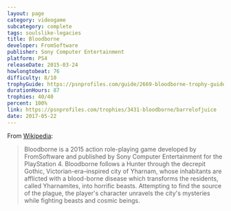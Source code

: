 ```yaml
---
layout: page
category: videogame
subcategory: complete
tags: soulslike-legacies
title: Bloodborne
developer: FromSoftware
publisher: Sony Computer Entertainment
platform: PS4
releaseDate: 2015-03-24
howlongtobeat: 76
difficulty: 8/10
trophyGuide: https://psnprofiles.com/guide/2669-bloodborne-trophy-guide
durationHours: 87
trophies: 40/40
percent: 100%
link: https://psnprofiles.com/trophies/3431-bloodborne/barrelofjuice
date: 2017-05-22
---
```


From [Wikipedia](https://en.wikipedia.org/wiki/Bloodborne):

> Bloodborne is a 2015 action role-playing game developed by FromSoftware and published by Sony Computer Entertainment for the PlayStation 4. Bloodborne follows a Hunter through the decrepit Gothic, Victorian-era–inspired city of Yharnam, whose inhabitants are afflicted with a blood-borne disease which transforms the residents, called Yharnamites, into horrific beasts. Attempting to find the source of the plague, the player's character unravels the city's mysteries while fighting beasts and cosmic beings.
